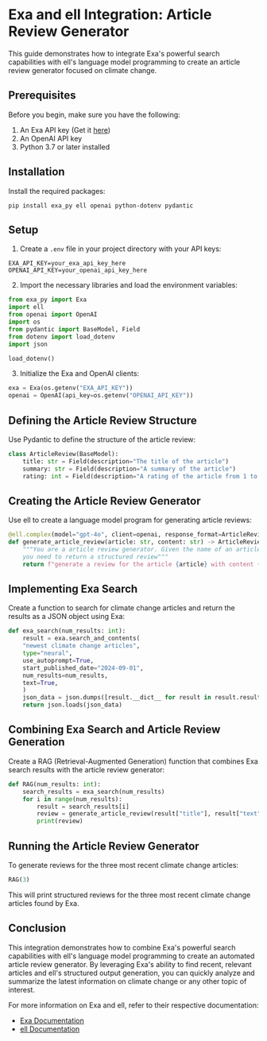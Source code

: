# Exa and ell Integration: Article Review Generator

This guide demonstrates how to integrate Exa's powerful search capabilities with ell's language model programming to create an article review generator focused on climate change.

## Prerequisites

Before you begin, make sure you have the following:

1. An Exa API key (Get it [here](https://docs.exa.ai/reference/getting-started-with-python))
2. An OpenAI API key
3. Python 3.7 or later installed

## Installation

Install the required packages:

```
pip install exa_py ell openai python-dotenv pydantic

```
## Setup

1. Create a `.env` file in your project directory with your API keys:

```
EXA_API_KEY=your_exa_api_key_here
OPENAI_API_KEY=your_openai_api_key_here
```

2. Import the necessary libraries and load the environment variables:

```python
from exa_py import Exa
import ell
from openai import OpenAI
import os
from pydantic import BaseModel, Field
from dotenv import load_dotenv
import json

load_dotenv()
```

3. Initialize the Exa and OpenAI clients:

```python
exa = Exa(os.getenv("EXA_API_KEY"))
openai = OpenAI(api_key=os.getenv("OPENAI_API_KEY"))
```

## Defining the Article Review Structure

Use Pydantic to define the structure of the article review:

```python
class ArticleReview(BaseModel):
    title: str = Field(description="The title of the article")
    summary: str = Field(description="A summary of the article")
    rating: int = Field(description="A rating of the article from 1 to 10")
```

## Creating the Article Review Generator

Use ell to create a language model program for generating article reviews:

```python
@ell.complex(model="gpt-4o", client=openai, response_format=ArticleReview)
def generate_article_review(article: str, content: str) -> ArticleReview:
    """You are a article review generator. Given the name of an article, some content,
    you need to return a structured review"""
    return f"generate a review for the article {article} with content {content}"
```

## Implementing Exa Search

Create a function to search for climate change articles and return the results as a JSON object using Exa:

```python
def exa_search(num_results: int):
    result = exa.search_and_contents(
    "newest climate change articles",
    type="neural",
    use_autoprompt=True,
    start_published_date="2024-09-01",
    num_results=num_results,
    text=True,
    )
    json_data = json.dumps([result.__dict__ for result in result.results])
    return json.loads(json_data)
```

## Combining Exa Search and Article Review Generation

Create a RAG (Retrieval-Augmented Generation) function that combines Exa search results with the article review generator:

```python
def RAG(num_results: int):
    search_results = exa_search(num_results)
    for i in range(num_results):
        result = search_results[i]
        review = generate_article_review(result["title"], result["text"])
        print(review)
```

## Running the Article Review Generator

To generate reviews for the three most recent climate change articles:

```python
RAG(3)
```

This will print structured reviews for the three most recent climate change articles found by Exa.

## Conclusion

This integration demonstrates how to combine Exa's powerful search capabilities with ell's language model programming to create an automated article review generator. By leveraging Exa's ability to find recent, relevant articles and ell's structured output generation, you can quickly analyze and summarize the latest information on climate change or any other topic of interest.

For more information on Exa and ell, refer to their respective documentation:
- [Exa Documentation](https://docs.exa.ai/)
- [ell Documentation](https://docs.ell.so/)
